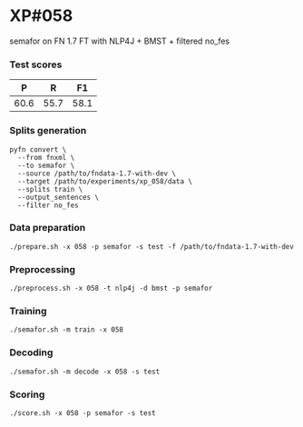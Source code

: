 # XP\#058

semafor on FN 1.7 FT with NLP4J + BMST + filtered no_fes

### Test scores
| P| R | F1 |
| --- | --- | --- |
| 60.6 | 55.7 | 58.1 |

### Splits generation
```
pyfn convert \
  --from fnxml \
  --to semafor \
  --source /path/to/fndata-1.7-with-dev \
  --target /path/to/experiments/xp_058/data \
  --splits train \
  --output_sentences \
  --filter no_fes
```

### Data preparation
```
./prepare.sh -x 058 -p semafor -s test -f /path/to/fndata-1.7-with-dev
```

### Preprocessing
```
./preprocess.sh -x 058 -t nlp4j -d bmst -p semafor
```

### Training
```
./semafor.sh -m train -x 058
```

### Decoding
```
./semafor.sh -m decode -x 058 -s test
```

### Scoring
```
./score.sh -x 058 -p semafor -s test
```
